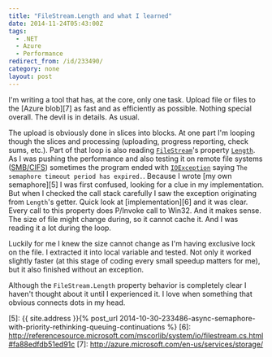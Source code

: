 ```yaml
---
title: "FileStream.Length and what I learned"
date: 2014-11-24T05:43:00Z
tags:
  - .NET
  - Azure
  - Performance
redirect_from: /id/233490/
category: none
layout: post
---
```

I'm writing a tool that has, at the core, only one task. Upload file or files to the [Azure blob][7] as fast and as efficiently as possible. Nothing special overall. The devil is in details. As usual.

<!-- excerpt -->

The upload is obviously done in slices into blocks. At one part I'm looping though the slices and processing (uploading, progress reporting, check sums, etc.). Part of that loop is also reading [`FileStream`][1]'s property [`Length`][2]. As I was pushing the performance and also testing it on remote file systems ([SMB/CIFS][3]) sometimes the program ended with [`IOException`][4] saying `The semaphore timeout period has expired.`. Because I wrote [my own semaphore][5] I was first confused, looking for a clue in my implementation. But when I checked the call stack carefully I saw the exception originating from `Length`'s getter. Quick look at [implementation][6] and it was clear. Every call to this property does P/Invoke call to Win32. And it makes sense. The size of file might change during, so it cannot cache it. And I was reading it a lot during the loop.

Luckily for me I knew the size cannot change as I'm having exclusive lock on the file. I extracted it into local variable and tested. Not only it worked slightly faster (at this stage of coding every small speedup matters for me), but it also finished without an exception.

Although the `FileStream.Length` property behavior is completely clear I haven't thought about it until I experienced it. I love when something that obvious connects dots in my head.  

[1]: http://msdn.microsoft.com/en-us/library/system.io.filestream%28v=vs.110%29.aspx
[2]: http://msdn.microsoft.com/en-us/library/system.io.filestream.length(v=vs.110).aspx
[3]: http://en.wikipedia.org/wiki/Server_Message_Block
[4]: http://msdn.microsoft.com/en-us/library/system.io.ioexception%28v=vs.110%29.aspx
[5]: {{ site.address }}{% post_url 2014-10-30-233486-async-semaphore-with-priority-rethinking-queuing-continuations %}
[6]: http://referencesource.microsoft.com/mscorlib/system/io/filestream.cs.html#fa88edfdb51ed91c
[7]: http://azure.microsoft.com/en-us/services/storage/

